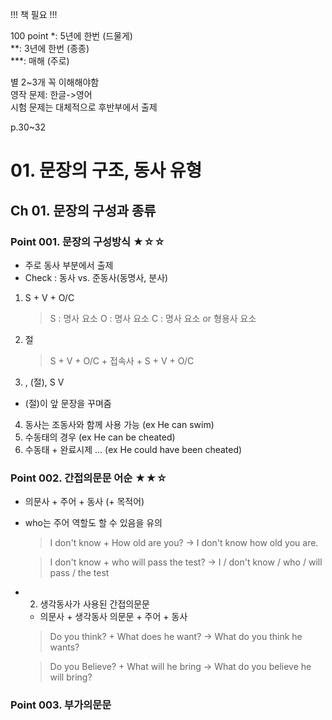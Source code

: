 !!! 책 필요 !!!

100 point
*: 5년에 한번 (드물게)   
**: 3년에 한번 (종종)   
***: 매해 (주로)   

별 2~3개 꼭 이해해야함    
영작 문제:  한글->영어     
시험 문제는 대체적으로 후반부에서 출제

p.30~32
# 01. 문장의 구조, 동사 유형
## Ch 01. 문장의 구성과 종류

### Point 001. 문장의 구성방식 ★☆☆
 - 주로 동사 부분에서 출제
 - Check : 동사 vs. 준동사(동명사, 분사)

 1. S + V + O/C

    > S : 명사 요소
    > O : 명사 요소 
    > C : 명사 요소 or 형용사 요소

 2. 절 
    > S + V + O/C + 접속사 + S + V + O/C

 3. , (절), S V
   -  (절)이 앞 문장을 꾸며줌

 4. 동사는 조동사와 함께 사용 가능 (ex He can swim)
 5. 수동태의 경우 (ex He can be cheated)
 6. 수동태 + 완료시제 ... (ex He could have been cheated)


    
### Point 002. 간접의문문 어순 ★★☆
  - 의문사 + 주어 + 동사 (+ 목적어)
  - who는 주어 역할도 할 수 있음을 유의
  
    >I don't know + How old are you?
    >-> I don't know how old you are.

    >I don't know + who will pass the test?
    >-> I / don't know / who / will pass / the test 

  - 2. 생각동사가 사용된 간접의문문 
    - 의문사 + 생각동사 의문문 + 주어 + 동사

    > Do you think? + What does he want?
    >-> What do you think he wants?

    >Do you Believe? + What will he bring
    >-> What do you believe he will bring?

### Point 003. 부가의문문

